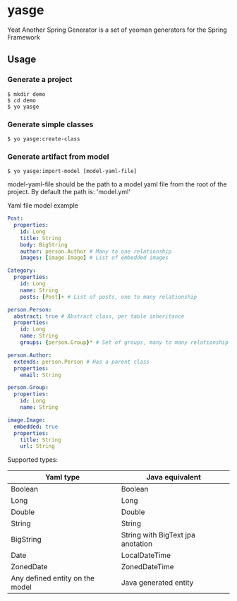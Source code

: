 # yasge

Yeat Another Spring Generator is a set of yeoman generators for the Spring Framework

## Usage

### Generate a project

```
$ mkdir demo
$ cd demo
$ yo yasge
```

### Generate simple classes

```
$ yo yasge:create-class
```

### Generate artifact from model

```
$ yo yasge:import-model [model-yaml-file]
```

model-yaml-file should be the path to a model yaml file from the root of the project. By default the path is: 'model.yml'

Yaml file model example

```yaml
Post:
  properties:
    id: Long
    title: String
    body: BigString
    author: person.Author # Many to one relationship
    images: [image.Image] # List of embedded images

Category:
  properties:
    id: Long
    name: String
    posts: [Post]+ # List of posts, one to many relationship

person.Person:
  abstract: true # Abstract class, per table inheritance
  properties:
    id: Long
    name: String
    groups: {person.Group}* # Set of groups, many to many relationship

person.Author:
  extends: person.Person # Has a parent class
  properties:
    email: String

person.Group:
  properties:
    id: Long
    name: String

image.Image:
  embedded: true
  properties:
    title: String
    url: String
```

Supported types:

Yaml type | Java equivalent
--- | ---
Boolean | Boolean
Long | Long
Double | Double
String | String
BigString | String with BigText jpa anotation
Date | LocalDateTime
ZonedDate | ZonedDateTime
Any defined entity on the model | Java generated entity
